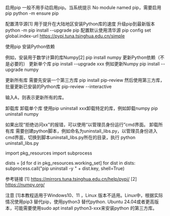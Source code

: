 启用pip
一般不用手动启用pip。当系统提示 No module named pip，需要启用pip
python -m ensure pip

配置清华源[1]
用于提升在大陆地区安装Python库的速度
升级pip到最新版本
python -m pip install --upgrade pip
配置默认使用清华源
pip config set global.index-url https://pypi.tuna.tsinghua.edu.cn/simple

使用pip 安装Python依赖

例如，安装用于数学计算的库Numpy[2]
pip install numpy
更新Python依赖（不是必要的）
更新单个库
pip install --upgrade xxx
例如更新Numpy
pip install --upgrade numpy

更新所有库
需要先安装一个第三方库
pip install pip-review
然后使用第三方库，批量更新已安装的Python库
pip-review --interactive

输入A，则表示更新所有的库。


卸载库
卸载单个库
使用pip uninstall xxx卸载特定的库，例如卸载numpy
pip uninstall numpy

如果出现“拒绝访问xx"的报错，可以使用“以管理员身份运行”cmd界面。
卸载所有库
需要创建python脚本，例如命名为uninstall_libs.py，以管理员身份进入cmd界面，切换到脚本uninstall_libs.py所在的目录，执行 python uninstall_libs.py

import pkg_resources
import subprocess

dists = [d for d in pkg_resources.working_set]
for dist in dists:
subprocess.call("pip uninstall -y " + dist.key, shell=True)





参考链接
[1] https://mirrors.tuna.tsinghua.edu.cn/help/pypi/
[2] https://numpy.org/

注意
[1]本教程适用于Windows10、11 ，Linux 版本不适用。Linux中，根据实际情况使用pip3 替代pip，使用python3 替代python. Ubuntu 24.04或者更高版本，可能需要使用sudo  apt install python3-xxx来安装python 的第三方库。
